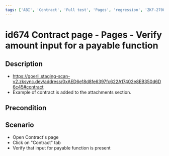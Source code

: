 ```yaml
---
tags: ['ABI', 'Contract', 'Full test', 'Pages', 'regression', 'ZKF-2700', 'Active']
---
```


# id674 Contract page - Pages - Verify amount input for a payable function

## Description
  - https://goerli.staging-scan-v2.zksync.dev/address/0xAED6e18d8fe6397fc622A17402e8EB350d6D6c45#contract
  - Example of contract is added to the attachments section.

## Precondition


## Scenario
- Open Contract's page
- Click on "Contract" tab
- Verify that input for payable function is present
